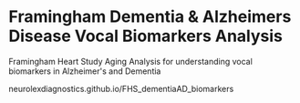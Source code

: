 # Framingham Dementia & Alzheimers Disease Vocal Biomarkers Analysis
Framingham Heart Study Aging Analysis for understanding vocal biomarkers in Alzheimer's and Dementia

neurolexdiagnostics.github.io/FHS_dementiaAD_biomarkers
